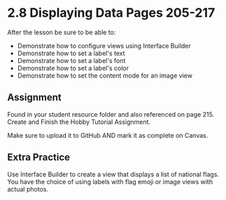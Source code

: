 # 2.8 Displaying Data Pages 205-217 #

After the lesson be sure to be able to:
- Demonstrate how to configure views using Interface Builder
- Demonstrate how to set a label's text
- Demonstrate how to set a label's font
- Demonstrate how to set a label's color
- Demonstrate how to set the content mode for an image view

## Assignment ##

Found in your student resource folder and also referenced on page 215. Create and Finish the Hobby Tutorial Assignment.

Make sure to upload it to GitHub AND mark it as complete on Canvas.

## Extra Practice ##

Use Interface Builder to create a view that displays a list of national flags. You have the choice of using labels with flag emoji or image views with actual photos.
